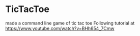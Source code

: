 # TicTacToe
made a command line game of tic tac toe
Following tutorial at 
https://www.youtube.com/watch?v=BHh654_7Cmw
